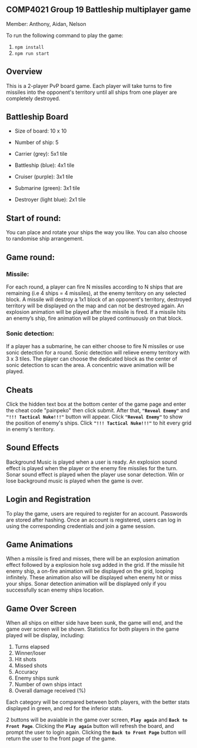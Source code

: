 ## **COMP4021 Group 19 Battleship multiplayer game**

Member: Anthony, Aidan, Nelson 


To run the following command to play the game:
1. `npm install`
2. `npm run start`

## Overview
This is a 2-player PvP board game. Each player will take turns to fire missiles into the opponent's territory until all ships from one player are completely destroyed. 

## Battleship Board 

* Size of board: 10 x 10

* Number of ship: 5

* Carrier (grey): 5x1 tile

* Battleship (blue): 4x1 tile

* Cruiser (purple): 3x1 tile  

* Submarine (green): 3x1 tile

* Destroyer (light blue): 2x1 tile

## Start of round: 
You can place and rotate your ships the way you like. You can also choose to randomise ship arrangement.

## Game round:
### Missile:
For each round, a player can fire N missiles according to N ships that are remaining (i.e 4 ships = 4 missiles), at the enemy territory on any selected block. A missile will destroy a 1x1 block of an opponent's territory, destroyed territory will be displayed on the map and can not be destroyed again. An explosion animation will be played after the missile is fired. If a missile hits an enemy’s ship, fire animation will be played continuously on that block.

### Sonic detection:
If a player has a submarine, he can either choose to fire N missiles or use sonic detection for a round. Sonic detection will relieve enemy territory with 3 x 3 tiles. The player can choose the dedicated block as the center of sonic detection to scan the area. A concentric wave animation will be played. 

## Cheats
Click the hidden text box at the bottom center of the game page and enter the cheat code "painpeko" then click submit. After that, **`"Reveal Enemy"`** and **`"!!! Tactical Nuke!!!"`** button will appear. Click **`"Reveal Enemy"`** to show the position of enemy's ships. Click **`"!!! Tactical Nuke!!!"`** to hit every grid in enemy's territory.

## Sound Effects
Background Music is played when a user is ready. An explosion sound effect is played when the player or the enemy fire missiles for the turn. Sonar sound effect is played when the player use sonar detection. Win or lose background music is played when the game is over.

## Login and Registration
To play the game, users are required to register for an account. Passwords are stored after hashing. Once an account is registered, users can log in using the corresponding credentials and join a game session.

## Game Animations
When a missile is fired and misses, there will be an explosion animation effect followed by a explosion hole svg added in the grid. If the missile hit enemy ship, a on-fire animation will be displayed on the grid, looping infinitely. These animation also will be displayed when enemy hit or miss your ships. Sonar detection animation will be displayed only if you successfully scan enemy ships location.

## Game Over Screen
When all ships on either side have been sunk, the game will end, and the game over screen will be shown. Statistics for both players in the game played will be display, including:
1. Turns elapsed
2. Winner/loser
3. Hit shots
4. Missed shots
5. Accuracy
6. Enemy ships sunk
7. Number of own ships intact
8. Overall damage received (%)

Each category will be compared between both players, with the better stats displayed in green, and red for the inferior stats. 

2 buttons will be avaiable in the game over screen, **`Play again`** and **`Back to Front Page`**. Clicking the **`Play again`** button will refresh the board, and prompt the user to login again. Clicking the **`Back to Front Page`** button will return the user to the front page of the game.

